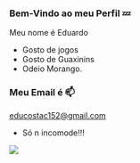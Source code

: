 ### Bem-Vindo ao meu Perfil 💤

Meu nome é Eduardo

- Gosto de jogos
- Gosto de Guaxinins 
- Odeio Morango.

### Meu Email é 📫

educostac152@gmail.com

- Só n incomode!!!

![](https://media.tenor.com/cj33WV81p54AAAAj/raccoon-roll.gif)
